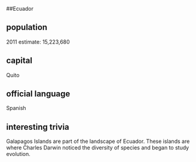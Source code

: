 ##Ecuador
## population
2011 estimate: 15,223,680 

## capital
Quito
 
## official language
Spanish

## interesting trivia
Galapagos Islands are part of the landscape of Ecuador. These islands 
are where Charles Darwin noticed the diversity of species and began to study 
evolution.



